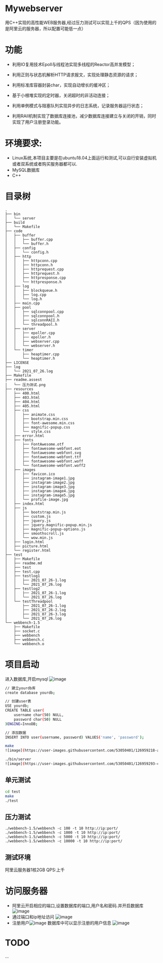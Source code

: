 # Mywebserver
用C++实现的高性能WEB服务器,经过压力测试可以实现上千的QPS（因为使用的是阿里云的服务器，所以配置可能低一点）
# 功能
* 利用IO复用技术Epoll与线程池实现多线程的Reactor高并发模型；

* 利用正则与状态机解析HTTP请求报文，实现处理静态资源的请求；

* 利用标准库容器封装char，实现自动增长的缓冲区；

* 基于小根堆实现的定时器，关闭超时的非活动连接；

* 利用单例模式与阻塞队列实现异步的日志系统，记录服务器运行状态；

* 利用RAII机制实现了数据库连接池，减少数据库连接建立与关闭的开销，同时实现了用户注册登录功能。
# 环境要求:
* Linux系统,本项目主要是在ubuntu18.04上面运行和测试,可以自行安装虚拟机或者双系统或者购买服务器都可以.
* MySQL数据库
* C++
# 目录树
```
.
├── bin
│   └── server
├── build
│   └── Makefile
├── code
│   ├── buffer
│   │   ├── buffer.cpp
│   │   └── buffer.h
│   ├── config
│   │   └── config.h
│   ├── http
│   │   ├── httpconn.cpp
│   │   ├── httpconn.h
│   │   ├── httprequest.cpp
│   │   ├── httprequest.h
│   │   ├── httpresponse.cpp
│   │   └── httpresponse.h
│   ├── log
│   │   ├── blockqueue.h
│   │   ├── log.cpp
│   │   └── log.h
│   ├── main.cpp
│   ├── pool
│   │   ├── sqlconnpool.cpp
│   │   ├── sqlconnpool.h
│   │   ├── sqlconnRAII.h
│   │   └── threadpool.h
│   ├── server
│   │   ├── epoller.cpp
│   │   ├── epoller.h
│   │   ├── webserver.cpp
│   │   └── webserver.h
│   └── timer
│       ├── heaptimer.cpp
│       └── heaptimer.h
├── LICENSE
├── log
│   └── 2021_07_26.log
├── Makefile
├── readme.assest
│   └── 压力测试.png
├── resources
│   ├── 400.html
│   ├── 403.html
│   ├── 404.html
│   ├── 405.html
│   ├── css
│   │   ├── animate.css
│   │   ├── bootstrap.min.css
│   │   ├── font-awesome.min.css
│   │   ├── magnific-popup.css
│   │   └── style.css
│   ├── error.html
│   ├── fonts
│   │   ├── FontAwesome.otf
│   │   ├── fontawesome-webfont.eot
│   │   ├── fontawesome-webfont.svg
│   │   ├── fontawesome-webfont.ttf
│   │   ├── fontawesome-webfont.woff
│   │   └── fontawesome-webfont.woff2
│   ├── images
│   │   ├── favicon.ico
│   │   ├── instagram-image1.jpg
│   │   ├── instagram-image2.jpg
│   │   ├── instagram-image3.jpg
│   │   ├── instagram-image4.jpg
│   │   ├── instagram-image5.jpg
│   │   └── profile-image.jpg
│   ├── index.html
│   ├── js
│   │   ├── bootstrap.min.js
│   │   ├── custom.js
│   │   ├── jquery.js
│   │   ├── jquery.magnific-popup.min.js
│   │   ├── magnific-popup-options.js
│   │   ├── smoothscroll.js
│   │   └── wow.min.js
│   ├── login.html
│   ├── picture.html
│   └── register.html
├── test
│   ├── Makefile
│   ├── readme.md
│   ├── test
│   ├── test.cpp
│   ├── testlog1
│   │   ├── 2021_07_26-1.log
│   │   └── 2021_07_26.log
│   ├── testlog2
│   │   ├── 2021_07_26-1.log
│   │   └── 2021_07_26.log
│   └── testThreadpool
│       ├── 2021_07_26-1.log
│       ├── 2021_07_26-2.log
│       ├── 2021_07_26-3.log
│       └── 2021_07_26.log
└── webbench-1.5
    ├── Makefile
    ├── socket.c
    ├── webbench
    ├── webbench.c
    └── webbench.o

```

# 项目启动
进入数据库,开启mysql
![image](https://user-images.githubusercontent.com/53050401/126958943-e5bee91a-9b2a-49f5-a0c2-b56bc777b11e.png)

```bash
// 建立yourdb库
create database yourdb;

// 创建user表
USE yourdb;
CREATE TABLE user(
    username char(50) NULL,
    password char(50) NULL
)ENGINE=InnoDB;

// 添加数据
INSERT INTO user(username, password) VALUES('name', 'password');
```
```bash
make
![image](https://user-images.githubusercontent.com/53050401/126959218-ae11f833-4d4a-4312-b84c-3f22b334f861.png)

./bin/server
![image](https://user-images.githubusercontent.com/53050401/126959293-c045eb15-9781-490d-8cc3-a431a293c540.png)

```

## 单元测试
```bash
cd test
make
./test
```

## 压力测试
```
./webbench-1.5/webbench -c 100 -t 10 http://ip:port/
./webbench-1.5/webbench -c 1000 -t 10 http://ip:port/
./webbench-1.5/webbench -c 5000 -t 10 http://ip:port/
./webbench-1.5/webbench -c 10000 -t 10 http://ip:port/
```
## 测试环境
阿里云服务器1核2GB
QPS:上千

# 访问服务器
* 阿里云开启相应的端口,设置数据库的端口,用户名和密码.并开启数据库
![image](https://user-images.githubusercontent.com/53050401/126961041-eeb582c8-6082-4922-ba0e-a38ede73afdb.png)
* 通过端口和ip地址访问
![image](https://user-images.githubusercontent.com/53050401/126961112-5815b740-3655-404a-8b9d-59da3491ede0.png)
* 注册用户![image](https://user-images.githubusercontent.com/53050401/126961416-5497f143-5435-4cfc-918c-0fe43fc26a57.png)
数据库中可以显示注册的用户信息
![image](https://user-images.githubusercontent.com/53050401/126961453-73f1e9d8-b010-46c2-88ea-80ffca1ce71d.png)
# TODO
...


 
